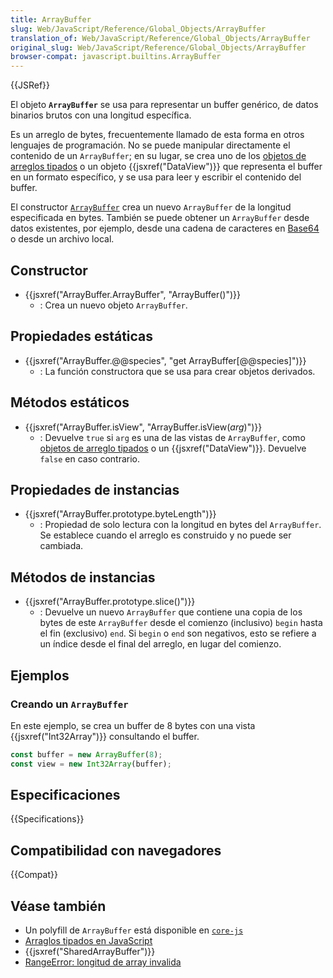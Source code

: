```yaml
---
title: ArrayBuffer
slug: Web/JavaScript/Reference/Global_Objects/ArrayBuffer
translation_of: Web/JavaScript/Reference/Global_Objects/ArrayBuffer
original_slug: Web/JavaScript/Reference/Global_Objects/ArrayBuffer
browser-compat: javascript.builtins.ArrayBuffer
---
```

{{JSRef}}

El objeto **`ArrayBuffer`** se usa para representar un buffer genérico, de datos binarios brutos con una longitud específica.

Es un arreglo de bytes, frecuentemente llamado de esta forma en otros lenguajes de programación. No se puede manipular directamente el contenido de un `ArrayBuffer`; en su lugar, se crea uno de los [objetos de arreglos tipados](/es/docs/Web/JavaScript/Reference/Global_Objects/TypedArray) o un objeto {{jsxref("DataView")}} que representa el buffer en un formato específico, y se usa para leer y escribir el contenido del buffer.

El constructor [`ArrayBuffer`](/es/docs/Web/JavaScript/Reference/Global_Objects/ArrayBuffer/ArrayBuffer) crea un nuevo `ArrayBuffer` de la longitud especificada en bytes. También se puede obtener un `ArrayBuffer` desde datos existentes, por ejemplo, desde una cadena de caracteres en [Base64](/es/docs/Glossary/Base64) o desde un archivo local.

## Constructor

- {{jsxref("ArrayBuffer.ArrayBuffer", "ArrayBuffer()")}}
  - : Crea un nuevo objeto `ArrayBuffer`.

## Propiedades estáticas

- {{jsxref("ArrayBuffer.@@species", "get ArrayBuffer[@@species]")}}
  - : La función constructora que se usa para crear objetos derivados.

## Métodos estáticos

- {{jsxref("ArrayBuffer.isView", "ArrayBuffer.isView(<var>arg</var>)")}}
  - : Devuelve `true` si `arg` es una de las vistas de `ArrayBuffer`, como [objetos de arreglo tipados](/es/docs/Web/JavaScript/Reference/Global_Objects/TypedArray) o un {{jsxref("DataView")}}. Devuelve `false` en caso contrario.

## Propiedades de instancias

- {{jsxref("ArrayBuffer.prototype.byteLength")}}
  - : Propiedad de solo lectura con la longitud en bytes del `ArrayBuffer`. Se establece cuando el arreglo es construido y no puede ser cambiada.

## Métodos de instancias

- {{jsxref("ArrayBuffer.prototype.slice()")}}
  - : Devuelve un nuevo `ArrayBuffer` que contiene una copia de los bytes de este `ArrayBuffer` desde el comienzo (inclusivo) `begin` hasta el fin (exclusivo) `end`. Si `begin` o `end` son negativos, esto se refiere a un índice desde el final del arreglo, en lugar del comienzo.

## Ejemplos

### Creando un `ArrayBuffer`

En este ejemplo, se crea un buffer de 8 bytes con una vista {{jsxref("Int32Array")}} consultando el buffer.

```js
const buffer = new ArrayBuffer(8);
const view = new Int32Array(buffer);
```

## Especificaciones

{{Specifications}}

## Compatibilidad con navegadores

{{Compat}}

## Véase también

- Un polyfill de `ArrayBuffer` está disponible en [`core-js`](https://github.com/zloirock/core-js#ecmascript-typed-arrays)
- [Arraglos tipados en JavaScript](/es/docs/Web/JavaScript/Typed_arrays)
- {{jsxref("SharedArrayBuffer")}}
- [RangeError: longitud de array invalida](/es/docs/Web/JavaScript/Reference/Errors/Invalid_array_length)
